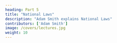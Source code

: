 ```yaml
---
heading: Part 5
title: "National Laws"
description: "Adam Smith explains National Laws"
contributors: ['Adam Smith']
image: /covers/lectures.jpg
weight: 10
---
```



